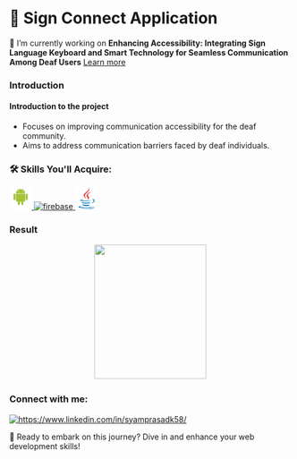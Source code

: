 # 🌟 Sign Connect Application
🔭 I’m currently working on <b>Enhancing Accessibility: Integrating Sign Language Keyboard and Smart Technology for Seamless Communication Among Deaf Users</b> <a href="https://github.com/Syampk1078/Sign-Connect/files/14854980/CameraReadyPaper.CRP._656.1.pdf">Learn more</a>
<h3>Introduction</h3>
<h4>Introduction to the project</h4>
<ul>
  <li>Focuses on improving communication accessibility for the deaf community.</li>
  <li>Aims to address communication barriers faced by deaf individuals.</li>
</ul>
<h3 align="left">🛠️ Skills You'll Acquire:</h3>
<p align="left"> <a href="https://developer.android.com" target="_blank" rel="noreferrer"> <img src="https://raw.githubusercontent.com/devicons/devicon/master/icons/android/android-original-wordmark.svg" alt="android" width="40" height="40"/> </a> <a href="https://firebase.google.com/" target="_blank" rel="noreferrer"> <img src="https://www.vectorlogo.zone/logos/firebase/firebase-icon.svg" alt="firebase" width="40" height="40"/> </a> <a href="https://www.java.com" target="_blank" rel="noreferrer"> <img src="https://raw.githubusercontent.com/devicons/devicon/master/icons/java/java-original.svg" alt="java" width="40" height="40"/> </a> </p>
<h3>Result</h3>
<center><img height="240" width="200" src="https://github.com/Syampk1078/Sign-Connect/assets/119304851/b97ad2ff-8d5d-4571-9bde-f77a56fcee69"></center>

<h3 align="left">Connect with me:</h3>
<p align="left">
<a href="https://linkedin.com/in/https://www.linkedin.com/in/syamprasadk58/" target="blank"><img align="center" src="https://raw.githubusercontent.com/rahuldkjain/github-profile-readme-generator/master/src/images/icons/Social/linked-in-alt.svg" alt="https://www.linkedin.com/in/syamprasadk58/" height="30" width="40" /></a>
</p>
<p>🎯 Ready to embark on this journey? Dive in and enhance your web development skills!</p>

